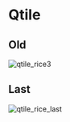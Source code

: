 # Qtile

## Old

![qtile_rice3](https://github.com/user-attachments/assets/5ec9a035-c334-4bac-8238-b6df0c460470)

## Last

![qtile_rice_last]({img_path})
